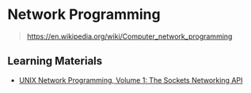 # Network Programming

> <https://en.wikipedia.org/wiki/Computer_network_programming>

## Learning Materials

- [UNIX Network Programming, Volume 1: The Sockets Networking API](unix_network_programming_vol1)
